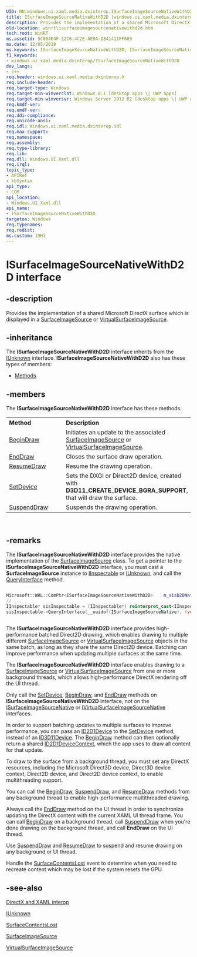 ```yaml
---
UID: NN:windows.ui.xaml.media.dxinterop.ISurfaceImageSourceNativeWithD2D
title: ISurfaceImageSourceNativeWithD2D (windows.ui.xaml.media.dxinterop.h)
description: Provides the implementation of a shared Microsoft DirectX surface which is displayed in a SurfaceImageSource or VirtualSurfaceImageSource.
old-location: winrt\isurfaceimagesourcenativewithd2d.htm
tech.root: WinRT
ms.assetid: 5C004E4F-12C6-4C2E-AE9A-D841411FF689
ms.date: 12/05/2018
ms.keywords: ISurfaceImageSourceNativeWithD2D, ISurfaceImageSourceNativeWithD2D interface [Windows Runtime], ISurfaceImageSourceNativeWithD2D interface [Windows Runtime],described, windows/ISurfaceImageSourceNativeWithD2D, winrt.isurfaceimagesourcenativewithd2d
f1_keywords:
- windows.ui.xaml.media.dxinterop/ISurfaceImageSourceNativeWithD2D
dev_langs:
- c++
req.header: windows.ui.xaml.media.dxinterop.h
req.include-header: 
req.target-type: Windows
req.target-min-winverclnt: Windows 8.1 [desktop apps \| UWP apps]
req.target-min-winversvr: Windows Server 2012 R2 [desktop apps \| UWP apps]
req.kmdf-ver: 
req.umdf-ver: 
req.ddi-compliance: 
req.unicode-ansi: 
req.idl: Windows.ui.xaml.media.dxinterop.idl
req.max-support: 
req.namespace: 
req.assembly: 
req.type-library: 
req.lib: 
req.dll: Windows.UI.Xaml.dll
req.irql: 
topic_type:
- APIRef
- kbSyntax
api_type:
- COM
api_location:
- Windows.UI.Xaml.dll
api_name:
- ISurfaceImageSourceNativeWithD2D
targetos: Windows
req.typenames: 
req.redist: 
ms.custom: 19H1
---
```


# ISurfaceImageSourceNativeWithD2D interface


## -description


Provides the implementation of a shared Microsoft DirectX surface which is displayed in a <a href="https://docs.microsoft.com/en-us/uwp/api/windows.ui.xaml.media.imaging.surfaceimagesource">SurfaceImageSource</a> or <a href="https://docs.microsoft.com/en-us/uwp/api/windows.ui.xaml.media.imaging.virtualsurfaceimagesource">VirtualSurfaceImageSource</a>.


## -inheritance

The <b xmlns:loc="http://microsoft.com/wdcml/l10n">ISurfaceImageSourceNativeWithD2D</b> interface inherits from the <a href="https://docs.microsoft.com/windows/desktop/api/unknwn/nn-unknwn-iunknown">IUnknown</a> interface. <b>ISurfaceImageSourceNativeWithD2D</b> also has these types of members:
<ul>
<li><a href="https://docs.microsoft.com/">Methods</a></li>
</ul>

## -members

The <b>ISurfaceImageSourceNativeWithD2D</b> interface has these methods.
<table class="members" id="memberListMethods">
<tr>
<th align="left" width="37%">Method</th>
<th align="left" width="63%">Description</th>
</tr>
<tr data="declared;">
<td align="left" width="37%">
<a href="https://docs.microsoft.com/windows/desktop/api/windows.ui.xaml.media.dxinterop/nf-windows-ui-xaml-media-dxinterop-isurfaceimagesourcenativewithd2d-begindraw">BeginDraw</a>
</td>
<td align="left" width="63%">
Initiates an update to the associated <a href="https://docs.microsoft.com/en-us/uwp/api/windows.ui.xaml.media.imaging.surfaceimagesource">SurfaceImageSource</a> or <a href="https://docs.microsoft.com/en-us/uwp/api/windows.ui.xaml.media.imaging.virtualsurfaceimagesource">VirtualSurfaceImageSource</a>.

</td>
</tr>
<tr data="declared;">
<td align="left" width="37%">
<a href="https://docs.microsoft.com/windows/desktop/api/windows.ui.xaml.media.dxinterop/nf-windows-ui-xaml-media-dxinterop-isurfaceimagesourcenativewithd2d-enddraw">EndDraw</a>
</td>
<td align="left" width="63%">
Closes the surface draw operation.

</td>
</tr>
<tr data="declared;">
<td align="left" width="37%">
<a href="https://docs.microsoft.com/windows/desktop/api/windows.ui.xaml.media.dxinterop/nf-windows-ui-xaml-media-dxinterop-isurfaceimagesourcenativewithd2d-resumedraw">ResumeDraw</a>
</td>
<td align="left" width="63%">
Resume the drawing operation.

</td>
</tr>
<tr data="declared;">
<td align="left" width="37%">
<a href="https://docs.microsoft.com/windows/desktop/api/windows.ui.xaml.media.dxinterop/nf-windows-ui-xaml-media-dxinterop-isurfaceimagesourcenativewithd2d-setdevice">SetDevice</a>
</td>
<td align="left" width="63%">
Sets the DXGI or Direct2D device, created with <b>D3D11_CREATE_DEVICE_BGRA_SUPPORT</b>, that will draw the surface.

</td>
</tr>
<tr data="declared;">
<td align="left" width="37%">
<a href="https://docs.microsoft.com/windows/desktop/api/windows.ui.xaml.media.dxinterop/nf-windows-ui-xaml-media-dxinterop-isurfaceimagesourcenativewithd2d-suspenddraw">SuspendDraw</a>
</td>
<td align="left" width="63%">
Suspends the drawing operation.

</td>
</tr>
</table> 


## -remarks



The <b>ISurfaceImageSourceNativeWithD2D</b> interface provides the native implementation of the <a href="https://docs.microsoft.com/en-us/uwp/api/windows.ui.xaml.media.imaging.surfaceimagesource">SurfaceImageSource</a> class. To get a pointer to the  <b>ISurfaceImageSourceNativeWithD2D</b> interface, you must cast a <b>SurfaceImageSource</b> instance to <a href="https://docs.microsoft.com/windows/desktop/api/inspectable/nn-inspectable-iinspectable">IInspectable</a> or <a href="https://docs.microsoft.com/windows/desktop/api/unknwn/nn-unknwn-iunknown">IUnknown</a>, and call the <a href="https://docs.microsoft.com/windows/desktop/api/unknwn/nf-unknwn-iunknown-queryinterface(q_)">QueryInterface</a> method.


```cpp

Microsoft::WRL::ComPtr<ISurfaceImageSourceNativeWithD2D>	m_sisD2DNative;
// ...
IInspectable* sisInspectable = (IInspectable*) reinterpret_cast<IInspectable*>(surfaceImageSource);
sisInspectable->QueryInterface(__uuidof(ISurfaceImageSourceNative), (void **)&m_sisD2DNative)
	
```


The <b>ISurfaceImageSourceNativeWithD2D</b> interface provides high-performance batched Direct2D drawing, which enables drawing to multiple different <a href="https://docs.microsoft.com/en-us/uwp/api/windows.ui.xaml.media.imaging.surfaceimagesource">SurfaceImageSource</a> or <a href="https://docs.microsoft.com/en-us/uwp/api/windows.ui.xaml.media.imaging.virtualsurfaceimagesource">VirtualSurfaceImageSource</a> objects in the same batch, as long as they share the same Direct2D device.  Batching can improve performance when updating multiple surfaces at the same time.
 
 

The <b>ISurfaceImageSourceNativeWithD2D</b> interface enables drawing to a <a href="https://docs.microsoft.com/en-us/uwp/api/windows.ui.xaml.media.imaging.surfaceimagesource">SurfaceImageSource</a> or <a href="https://docs.microsoft.com/en-us/uwp/api/windows.ui.xaml.media.imaging.virtualsurfaceimagesource">VirtualSurfaceImageSource</a> from one or more background threads, which allows high-performance DirectX rendering off the UI thread.

Only call the <a href="https://docs.microsoft.com/windows/desktop/api/windows.ui.xaml.media.dxinterop/nf-windows-ui-xaml-media-dxinterop-isurfaceimagesourcenativewithd2d-setdevice">SetDevice</a>, <a href="https://docs.microsoft.com/windows/desktop/api/windows.ui.xaml.media.dxinterop/nf-windows-ui-xaml-media-dxinterop-isurfaceimagesourcenativewithd2d-begindraw">BeginDraw</a>, and <a href="https://docs.microsoft.com/windows/desktop/api/windows.ui.xaml.media.dxinterop/nf-windows-ui-xaml-media-dxinterop-isurfaceimagesourcenativewithd2d-enddraw">EndDraw</a> methods on <b>ISurfaceImageSourceNativeWithD2D</b> interface, not on the <a href="https://docs.microsoft.com/windows/desktop/api/windows.ui.xaml.media.dxinterop/nn-windows-ui-xaml-media-dxinterop-isurfaceimagesourcenative">ISurfaceImageSourceNative</a> or <a href="https://docs.microsoft.com/windows/desktop/api/windows.ui.xaml.media.dxinterop/nn-windows-ui-xaml-media-dxinterop-ivirtualsurfaceimagesourcenative">IVirtualSurfaceImageSourceNative</a> interfaces.  



In order to support batching updates to multiple surfaces to improve performance, you can pass an <a href="https://docs.microsoft.com/windows/desktop/api/d2d1_1/nn-d2d1_1-id2d1device">ID2D1Device</a> to the <a href="https://docs.microsoft.com/windows/desktop/api/windows.ui.xaml.media.dxinterop/nf-windows-ui-xaml-media-dxinterop-isurfaceimagesourcenativewithd2d-setdevice">SetDevice</a> method, instead of an <a href="https://docs.microsoft.com/windows/desktop/api/d3d11/nn-d3d11-id3d11device">ID3D11Device</a>.  The <a href="https://docs.microsoft.com/windows/desktop/api/windows.ui.xaml.media.dxinterop/nf-windows-ui-xaml-media-dxinterop-isurfaceimagesourcenativewithd2d-begindraw">BeginDraw</a> method can then optionally return a shared <a href="https://docs.microsoft.com/windows/desktop/api/d2d1_1/nn-d2d1_1-id2d1devicecontext">ID2D1DeviceContext</a>, which the app uses to draw all content for that update.

To draw to the surface from a background thread, you must set any DirectX resources, including the Microsoft Direct3D device, Direct3D device context, Direct2D device, and Direct2D device context, to enable multithreading support.  



You can call the <a href="https://docs.microsoft.com/windows/desktop/api/windows.ui.xaml.media.dxinterop/nf-windows-ui-xaml-media-dxinterop-isurfaceimagesourcenativewithd2d-begindraw">BeginDraw</a>, <a href="https://docs.microsoft.com/windows/desktop/api/windows.ui.xaml.media.dxinterop/nf-windows-ui-xaml-media-dxinterop-isurfaceimagesourcenativewithd2d-suspenddraw">SuspendDraw</a>, and <a href="https://docs.microsoft.com/windows/desktop/api/windows.ui.xaml.media.dxinterop/nf-windows-ui-xaml-media-dxinterop-isurfaceimagesourcenativewithd2d-resumedraw">ResumeDraw</a> methods from any background thread to enable high-performance multithreaded drawing.

Always call the <a href="https://docs.microsoft.com/windows/desktop/api/windows.ui.xaml.media.dxinterop/nf-windows-ui-xaml-media-dxinterop-isurfaceimagesourcenativewithd2d-enddraw">EndDraw</a> method on the UI thread in order to synchronize updating the DirectX content with the current XAML UI thread frame.  You can call <a href="https://docs.microsoft.com/windows/desktop/api/windows.ui.xaml.media.dxinterop/nf-windows-ui-xaml-media-dxinterop-isurfaceimagesourcenativewithd2d-begindraw">BeginDraw</a> on a background thread, call <a href="https://docs.microsoft.com/windows/desktop/api/windows.ui.xaml.media.dxinterop/nf-windows-ui-xaml-media-dxinterop-isurfaceimagesourcenativewithd2d-suspenddraw">SuspendDraw</a> when you're done drawing on the background thread, and call <b>EndDraw</b> on the UI thread.

Use <a href="https://docs.microsoft.com/windows/desktop/api/windows.ui.xaml.media.dxinterop/nf-windows-ui-xaml-media-dxinterop-isurfaceimagesourcenativewithd2d-suspenddraw">SuspendDraw</a> and <a href="https://docs.microsoft.com/windows/desktop/api/windows.ui.xaml.media.dxinterop/nf-windows-ui-xaml-media-dxinterop-isurfaceimagesourcenativewithd2d-resumedraw">ResumeDraw</a> to suspend and resume drawing on any background or UI thread.



Handle the <a href="https://docs.microsoft.com/en-us/uwp/api/windows.ui.xaml.media.compositiontarget.surfacecontentslost">SurfaceContentsLost</a> event to determine when you need to recreate content which may be lost if the system resets the GPU.




## -see-also




<a href="https://docs.microsoft.com/previous-versions/windows/apps/hh825871(v=win.10)">DirectX and XAML interop</a>



<a href="https://docs.microsoft.com/windows/desktop/api/unknwn/nn-unknwn-iunknown">IUnknown</a>



<a href="https://docs.microsoft.com/en-us/uwp/api/windows.ui.xaml.media.compositiontarget.surfacecontentslost">SurfaceContentsLost</a>



<a href="https://docs.microsoft.com/en-us/uwp/api/windows.ui.xaml.media.imaging.surfaceimagesource">SurfaceImageSource</a>



<a href="https://docs.microsoft.com/en-us/uwp/api/windows.ui.xaml.media.imaging.virtualsurfaceimagesource">VirtualSurfaceImageSource</a>
 

 

